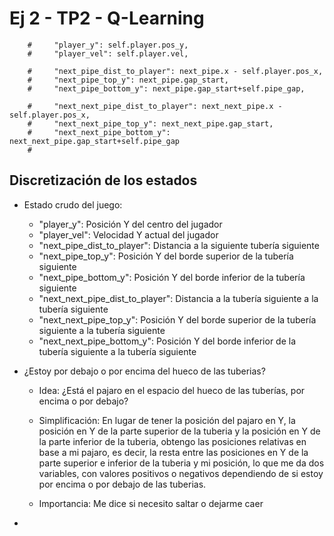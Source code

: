 # Ej 2 - TP2 - Q-Learning

        #     "player_y": self.player.pos_y,
        #     "player_vel": self.player.vel,
            
        #     "next_pipe_dist_to_player": next_pipe.x - self.player.pos_x,
        #     "next_pipe_top_y": next_pipe.gap_start,
        #     "next_pipe_bottom_y": next_pipe.gap_start+self.pipe_gap, 
            
        #     "next_next_pipe_dist_to_player": next_next_pipe.x - self.player.pos_x,
        #     "next_next_pipe_top_y": next_next_pipe.gap_start,
        #     "next_next_pipe_bottom_y": next_next_pipe.gap_start+self.pipe_gap 
        # 

## Discretización de los estados

- Estado crudo del juego:
    - "player_y": Posición Y del centro del jugador
    - "player_vel": Velocidad Y actual del jugador
    - "next_pipe_dist_to_player": Distancia a la siguiente tubería siguiente
    - "next_pipe_top_y": Posición Y del borde superior de la tubería siguiente
    - "next_pipe_bottom_y": Posición Y del borde inferior de la tubería siguiente
    - "next_next_pipe_dist_to_player": Distancia a la tubería siguiente a la tubería siguiente
    - "next_next_pipe_top_y": Posición Y del borde superior de la tubería siguiente a la tubería siguiente
    - "next_next_pipe_bottom_y": Posición Y del borde inferior de la tubería siguiente a la tubería siguiente

- ¿Estoy por debajo o por encima del hueco de las tuberias?
    - Idea: ¿Está el pajaro en el espacio del hueco de las tuberías, por encima o por debajo?

    - Simplificación: En lugar de tener la posición del pajaro en Y, la posición en Y de la parte superior de la tuberia y la posición en Y de la parte inferior de la tuberia, obtengo las posiciones relativas en base a mi pajaro, es decir, la resta entre las posiciones en Y de la parte superior e inferior de la tuberia y mi posición, lo que me da dos variables, con valores positivos o negativos dependiendo de si estoy por encima o por debajo de las tuberias.

    - Importancia: Me dice si necesito saltar o dejarme caer

- 